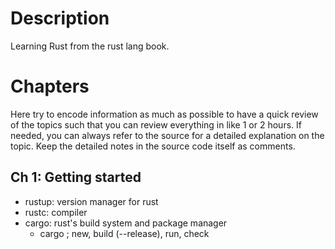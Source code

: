 # Description

Learning Rust from the rust lang book.

# Chapters

Here try to encode information as much as possible to have a quick review of the
topics such that you can review everything in like 1 or 2 hours. If needed, you
can always refer to the source for a detailed explanation on the topic. Keep the
detailed notes in the source code itself as comments.

## Ch 1: Getting started

* rustup: version manager for rust
* rustc: compiler
* cargo: rust's build system and package manager
    * cargo ; new, build (--release), run, check